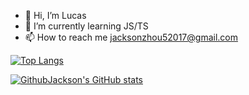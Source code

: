 - 👋 Hi, I’m Lucas
- 🌱 I’m currently learning JS/TS
- 📫 How to reach me jacksonzhou52017@gmail.com

<!---
GitHubJackson/GitHubJackson is a ✨ special ✨ repository because its `README.md` (this file) appears on your GitHub profile.
You can click the Preview link to take a look at your changes.
--->

[![Top Langs](https://github-readme-stats.vercel.app/api/top-langs/?username=GithubJackson&size_weight=0.5&count_weight=0.5&hide=html&layout=pie)](https://github.com/anuraghazra/github-readme-stats)

[![GithubJackson's GitHub stats](https://github-readme-stats.vercel.app/api?username=GithubJackson)](https://github.com/anuraghazra/github-readme-stats)

